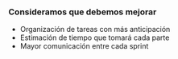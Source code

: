 <h3>Consideramos que debemos mejorar</h3>
<ul>
    <li>Organización de tareas con más anticipación</li>
    <li>Estimación de tiempo que tomará cada parte</li>
    <li>Mayor comunicación entre cada sprint</li>
</ul>
